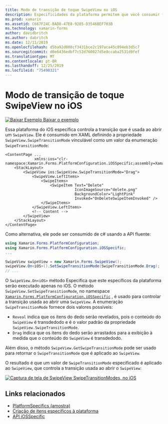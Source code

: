 ```yaml
---
title: Modo de transição de toque SwipeView no iOS
description: Especificidades da plataforma permitem que você consumir funcionalidade só está disponível em uma plataforma específica, sem implementar renderizadores personalizados ou efeitos. Este artigo explica como consumir a plataforma do iOS específica que controla a transição usada ao abrir um SwipeView.
ms.prod: xamarin
ms.assetid: C667F24C-BAD8-47E0-9285-D3546BEF703B
ms.technology: xamarin-forms
author: davidbritch
ms.author: dabritch
ms.date: 12/11/2019
ms.openlocfilehash: d5ba92d008cf3431bce2c197aca45c894eb3d5c7
ms.sourcegitcommit: d0e6436edbf7c52d760027d5e0ccaba2531d9fef
ms.translationtype: MT
ms.contentlocale: pt-BR
ms.lasthandoff: 12/25/2019
ms.locfileid: "75490321"
---
```

# <a name="swipeview-swipe-transition-mode-on-ios"></a>Modo de transição de toque SwipeView no iOS

[![Baixar Exemplo](~/media/shared/download.png) Baixar o exemplo](https://docs.microsoft.com/samples/xamarin/xamarin-forms-samples/userinterface-platformspecifics)

Essa plataforma do iOS específica controla a transição que é usada ao abrir um `SwipeView`. Ele é consumido em XAML definindo a propriedade `SwipeView.SwipeTransitionMode` vinculável como um valor da enumeração `SwipeTransitionMode`:

```xaml
<ContentPage ...
             xmlns:ios="clr-namespace:Xamarin.Forms.PlatformConfiguration.iOSSpecific;assembly=Xamarin.Forms.Core">
    <StackLayout>
        <SwipeView ios:SwipeView.SwipeTransitionMode="Drag">
            <SwipeView.LeftItems>
                <SwipeItems>
                    <SwipeItem Text="Delete"
                               IconImageSource="delete.png"
                               BackgroundColor="LightPink"
                               Invoked="OnDeleteSwipeItemInvoked" />
                </SwipeItems>
            </SwipeView.LeftItems>
            <!-- Content -->
        </SwipeView>
    </StackLayout>
</ContentPage>
```

Como alternativa, ele pode ser consumido de c# usando a API fluente:

```csharp
using Xamarin.Forms.PlatformConfiguration;
using Xamarin.Forms.PlatformConfiguration.iOSSpecific;
...

SwipeView swipeView = new Xamarin.Forms.SwipeView();
swipeView.On<iOS>().SetSwipeTransitionMode(SwipeTransitionMode.Drag);
// ...
```

O `SwipeView.On<iOS>` método Especifica que este específicos da plataforma serão executado apenas no iOS. O método `SwipeView.SetSwipeTransitionMode`, no namespace [`Xamarin.Forms.PlatformConfiguration.iOSSpecific`](xref:Xamarin.Forms.PlatformConfiguration.iOSSpecific) , é usado para controlar a transição usada ao abrir uma `SwipeView`. A enumeração `SwipeTransitionMode` fornece dois valores possíveis:

- `Reveal` indica que os itens do dedo serão revelados, pois o conteúdo do `SwipeView` é transdedodo e é o valor padrão da propriedade `SwipeView.SwipeTransitionMode`.
- `Drag` indica que os itens do dedo serão arrastados para a exibição à medida que o conteúdo do `SwipeView` é transdedodo.

Além disso, o método `SwipeView.GetSwipeTransitionMode` pode ser usado para retornar o `SwipeTransitionMode` que é aplicado ao `SwipeView`.

O resultado é que um valor de `SwipeTransitionMode` especificado é aplicado ao `SwipeView`, que controla a transição usada ao abrir o `SwipeView`:

[![Captura de tela de SwipeView SwipeTransitionModes, no iOS](swipeview-swipetransitionmode-images/swipetransitionmode.png "SwipeTransitionModes no iOS")](swipeview-swipetransitionmode-images/swipetransitionmode-large.png#lightbox "SwipeTransitionModes no iOS")

## <a name="related-links"></a>Links relacionados

- [PlatformSpecifics (amostra)](https://docs.microsoft.com/samples/xamarin/xamarin-forms-samples/userinterface-platformspecifics)
- [Criação de itens específicos à plataforma](~/xamarin-forms/platform/platform-specifics/index.md#creating-platform-specifics)
- [API iOSSpecific](xref:Xamarin.Forms.PlatformConfiguration.iOSSpecific)
